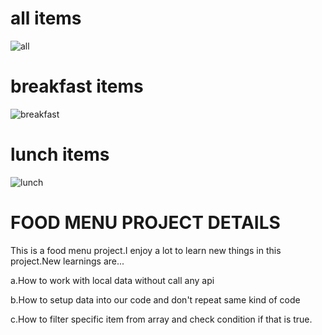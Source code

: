 # all items
![all](https://user-images.githubusercontent.com/62251171/147932966-4c33a934-ec56-46fe-ad40-9f3cd2f5bbcd.png)

# breakfast items
![breakfast](https://user-images.githubusercontent.com/62251171/147932982-3345d6e3-7410-4eed-9266-6c711ed44937.png)

# lunch items
![lunch](https://user-images.githubusercontent.com/62251171/147933000-07f8fa52-7ecb-4782-a885-bd1b7436c27d.png)

# FOOD MENU PROJECT DETAILS

This is a food menu project.I enjoy a lot to learn new things in this project.New learnings are...

a.How to work with local data without call any api

b.How to setup data into our code and don't repeat same kind of code

c.How to filter specific item from array and check condition if that is true.
